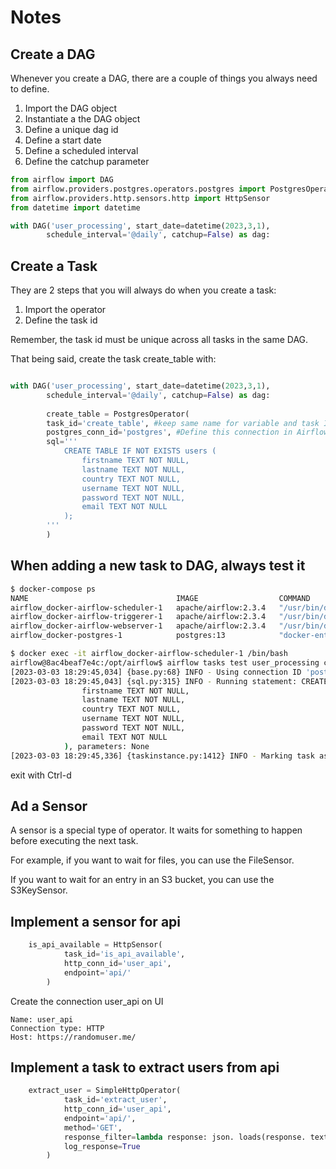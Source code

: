 # Notes

## Create a DAG
Whenever you create a DAG, there are a couple of things you always need to define.

1. Import the DAG object
2. Instantiate a the DAG object
3. Define a unique dag id
4. Define a start date
5. Define a scheduled interval
6. Define the catchup parameter

```python
from airflow import DAG
from airflow.providers.postgres.operators.postgres import PostgresOperator
from airflow.providers.http.sensors.http import HttpSensor
from datetime import datetime

with DAG('user_processing', start_date=datetime(2023,3,1), 
        schedule_interval='@daily', catchup=False) as dag:
```

## Create a Task
They are 2 steps that you will always do when you create a task:  
1. Import the operator
2. Define the task id

Remember, the task id must be unique across all tasks in the same DAG.

That being said, create the task create_table with:
```python

with DAG('user_processing', start_date=datetime(2023,3,1), 
        schedule_interval='@daily', catchup=False) as dag:
    
        create_table = PostgresOperator(
        task_id='create_table', #keep same name for variable and task ID
        postgres_conn_id='postgres', #Define this connection in Airflow UI
        sql='''
            CREATE TABLE IF NOT EXISTS users (
                firstname TEXT NOT NULL,
                lastname TEXT NOT NULL,
                country TEXT NOT NULL,
                username TEXT NOT NULL,
                password TEXT NOT NULL,
                email TEXT NOT NULL
            );
        '''
        )
```

## When adding a new task to DAG, always test it

```bash
$ docker-compose ps
NAME                                 IMAGE                  COMMAND                  SERVICE             CREATED             STATUS                    PORTS
airflow_docker-airflow-scheduler-1   apache/airflow:2.3.4   "/usr/bin/dumb-init …"   airflow-scheduler   48 minutes ago      Up 35 minutes (healthy)   8080/tcp
airflow_docker-airflow-triggerer-1   apache/airflow:2.3.4   "/usr/bin/dumb-init …"   airflow-triggerer   48 minutes ago      Up 35 minutes (healthy)   8080/tcp
airflow_docker-airflow-webserver-1   apache/airflow:2.3.4   "/usr/bin/dumb-init …"   airflow-webserver   48 minutes ago      Up 35 minutes (healthy)   0.0.0.0:8080->8080/tcp
airflow_docker-postgres-1            postgres:13            "docker-entrypoint.s…"   postgres            49 minutes ago      Up 35 minutes (healthy)   5432/tcp

$ docker exec -it airflow_docker-airflow-scheduler-1 /bin/bash
airflow@8ac4beaf7e4c:/opt/airflow$ airflow tasks test user_processing create_table 2022-03-01
[2023-03-03 18:29:45,034] {base.py:68} INFO - Using connection ID 'postgres' for task execution.
[2023-03-03 18:29:45,043] {sql.py:315} INFO - Running statement: CREATE TABLE IF NOT EXISTS users (
                firstname TEXT NOT NULL,
                lastname TEXT NOT NULL,
                country TEXT NOT NULL,
                username TEXT NOT NULL,
                password TEXT NOT NULL,
                email TEXT NOT NULL
            ), parameters: None
[2023-03-03 18:29:45,336] {taskinstance.py:1412} INFO - Marking task as SUCCESS. dag_id=user_processing, task_id=create_table, execution_date=20220301T000000, start_date=, end_date=20230303T182945  
```

exit with Ctrl-d

## Ad a Sensor

A sensor is a special type of operator.
It waits for something to happen before executing the next task.

For example, if you want to wait for files, you can use the FileSensor.

If you want to wait for an entry in an S3 bucket, you can use the S3KeySensor.

## Implement a sensor for api 
```python
    is_api_available = HttpSensor(
            task_id='is_api_available', 
            http_conn_id='user_api', 
            endpoint='api/'    
        )
```

Create the connection user_api on UI
```
Name: user_api    
Connection type: HTTP  
Host: https://randomuser.me/
```

## Implement a task to extract users from api 
```python
    extract_user = SimpleHttpOperator(
            task_id='extract_user',
            http_conn_id='user_api',
            endpoint='api/',
            method='GET',
            response_filter=lambda response: json. loads(response. text),
            log_response=True
        )
```